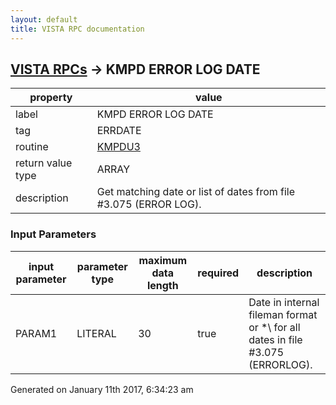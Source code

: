 ```yaml
---
layout: default
title: VISTA RPC documentation
---
```




## [VISTA RPCs](TableOfContent.md) &#8594; KMPD ERROR LOG DATE 

 property | value 
--- | --- 
 label | KMPD ERROR LOG DATE
 tag | ERRDATE
 routine | [KMPDU3](http://code.osehra.org/dox/Routine_KMPDU3_source.html)
 return value type | ARRAY
 description | Get matching date or list of dates from file #3.075 (ERROR LOG).

### Input Parameters

| input parameter | parameter type | maximum data length | required | description | 
| --- | --- | --- | --- | --- | 
| PARAM1 | LITERAL | 30 | true | Date in internal fileman format or \*\ for all dates in file #3.075 (ERRORLOG). | 




Generated on January 11th 2017, 6:34:23 am